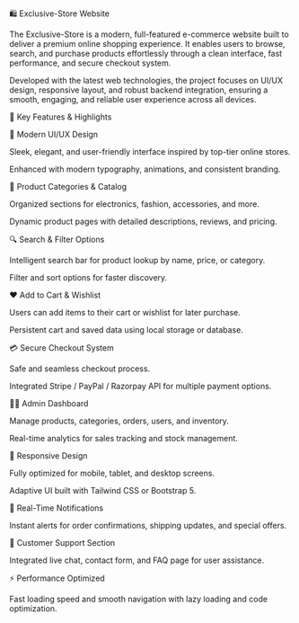 🛍️ Exclusive-Store Website

The Exclusive-Store is a modern, full-featured e-commerce website built to deliver a premium online shopping experience.
It enables users to browse, search, and purchase products effortlessly through a clean interface, fast performance, and secure checkout system.

Developed with the latest web technologies, the project focuses on UI/UX design, responsive layout, and robust backend integration, ensuring a smooth, engaging, and reliable user experience across all devices.

🔹 Key Features & Highlights

🎨 Modern UI/UX Design

Sleek, elegant, and user-friendly interface inspired by top-tier online stores.

Enhanced with modern typography, animations, and consistent branding.

🛒 Product Categories & Catalog

Organized sections for electronics, fashion, accessories, and more.

Dynamic product pages with detailed descriptions, reviews, and pricing.

🔍 Search & Filter Options

Intelligent search bar for product lookup by name, price, or category.

Filter and sort options for faster discovery.

❤️ Add to Cart & Wishlist

Users can add items to their cart or wishlist for later purchase.

Persistent cart and saved data using local storage or database.

💳 Secure Checkout System

Safe and seamless checkout process.

Integrated Stripe / PayPal / Razorpay API for multiple payment options.

🧑‍💼 Admin Dashboard

Manage products, categories, orders, users, and inventory.

Real-time analytics for sales tracking and stock management.

📱 Responsive Design

Fully optimized for mobile, tablet, and desktop screens.

Adaptive UI built with Tailwind CSS or Bootstrap 5.

🔔 Real-Time Notifications

Instant alerts for order confirmations, shipping updates, and special offers.

💬 Customer Support Section

Integrated live chat, contact form, and FAQ page for user assistance.

⚡ Performance Optimized

Fast loading speed and smooth navigation with lazy loading and code optimization.
